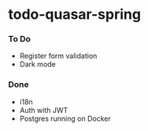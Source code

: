 # todo-quasar-spring

### To Do
- Register form validation
- Dark mode

### Done
- i18n
- Auth with JWT
- Postgres running on Docker